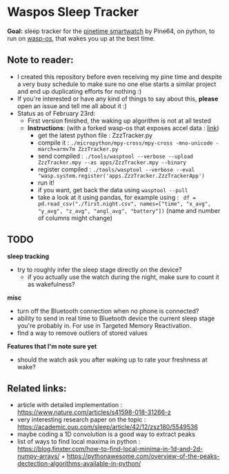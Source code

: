 # Waspos Sleep Tracker
**Goal:** sleep tracker for the [pinetime smartwatch](https://pine64.com/product/pinetime-smartwatch-sealed/) by Pine64, on python, to run on [wasp-os](https://github.com/daniel-thompson/wasp-os), that wakes you up at the best time.

## Note to reader:
* I created this repository before even receiving my pine time and despite a very busy schedule to make sure no one else starts a similar project and end up duplicating efforts for nothing :)
* If you're interested or have any kind of things to say about this, **please** open an issue and tell me all about it :)
* Status as of February 23rd:
    * First version finished, the waking up algorithm is not at all tested
    * **Instructions**: (with a forked wasp-os that exposes accel data : [link](https://github.com/thiswillbeyourgithub/wasp-os))
        * get the latest python file : ZzzTracker.py
        * compile it : `./micropython/mpy-cross/mpy-cross -mno-unicode -march=armv7m ZzzTracker.py`
        * send compiled : `./tools/wasptool --verbose --upload ZzzTracker.mpy --as apps/ZzzTracker.mpy --binary`
        * register compiled : `./tools/wasptool --verbose --eval "wasp.system.register('apps.ZzzTracker.ZzzTrackerApp')`
        * run it!
        * if you want, get back the data using `wasptool --pull`
        * take a look at it using pandas, for example using : ` df = pd.read_csv("./first.night.csv", names=["time", "x_avg", "y_avg", "z_avg", "angl_avg", "battery"])` (name and number of columns might change)

## TODO
**sleep tracking**
* try to roughly infer the sleep stage directly on the device?
    * if you actually use the watch during the night, make sure to count it as wakefulness?

**misc**
* turn off the Bluetooth connection when no phone is connected?
* ability to send in real time to Bluetooth device the current sleep stage you're probably in. For use in Targeted Memory Reactivation.
* find a way to remove outliers of stored values

**Features that I'm note sure yet**
* should the watch ask you after waking up to rate your freshness at wake?

## Related links:
* article with detailed implementation : https://www.nature.com/articles/s41598-018-31266-z
* very interesting research paper on the topic : https://academic.oup.com/sleep/article/42/12/zsz180/5549536
* maybe coding a 1D convolution is a good way to extract peaks
* list of ways to find local maxima in python : https://blog.finxter.com/how-to-find-local-minima-in-1d-and-2d-numpy-arrays/ + https://pythonawesome.com/overview-of-the-peaks-dectection-algorithms-available-in-python/
